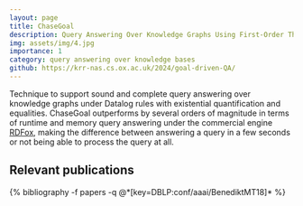 ```yaml
---
layout: page
title: ChaseGoal
description: Query Answering Over Knowledge Graphs Using First-Order Theories
img: assets/img/4.jpg
importance: 1
category: query answering over knowledge bases
github: https://krr-nas.cs.ox.ac.uk/2024/goal-driven-QA/
---
```


Technique to support sound and complete query answering over knowledge graphs under Datalog rules with existential quantification and equalities. 
ChaseGoal outperforms by several orders of magnitude in terms of runtime and memory query answering under the commercial engine <a href="https://www.oxfordsemantic.tech/rdfox/">RDFox</a>, making the difference between answering a query in a few seconds or not being able to process the query at all.

## Relevant publications
<div class="publications">
  {% bibliography -f papers -q @*[key=DBLP:conf/aaai/BenediktMT18]* %}
</div>

